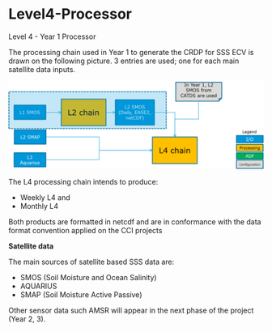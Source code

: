 # Level4-Processor
Level 4 - Year 1 Processor

The processing chain used in Year 1 to generate the CRDP for SSS ECV is drawn on the following picture. 3 entries are used; one for each main satellite data inputs. 

<img src="https://github.com/CCI-SALINITY/Level4-Processor/blob/master/Year1/CCI%20salinity%20production%20chain.png">

The L4 processing chain intends to produce:
-	Weekly L4 and
-	Monthly L4

Both products are formatted in netcdf and are in conformance with the data format convention applied on the CCI projects 

<b>Satellite data</b>

The main sources of satellite based SSS data are:
-	SMOS (Soil Moisture and Ocean Salinity)
-	AQUARIUS
-	SMAP (Soil Moisture Active Passive)

Other sensor data such AMSR will appear in the next phase of the project (Year 2, 3).
